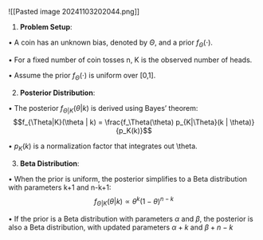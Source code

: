 ![[Pasted image 20241103202044.png]]
1. **Problem Setup**:

• A coin has an unknown bias, denoted by $\Theta$, and a prior $f_\Theta(\cdot)$.

• For a fixed number of coin tosses n, K is the observed number of heads.

• Assume the prior $f_\Theta(\cdot)$ is uniform over [0,1].

2. **Posterior Distribution**:

• The posterior $f_{\Theta|K}(\theta | k)$ is derived using Bayes’ theorem:
$$f_{\Theta|K}(\theta | k) = \frac{f_\Theta(\theta) p_{K|\Theta}(k | \theta)}{p_K(k)}$$

  

• $p_K(k)$ is a normalization factor that integrates out \theta.

3. **Beta Distribution**:

• When the prior is uniform, the posterior simplifies to a Beta distribution with parameters k+1 and n-k+1:$$f_{\Theta|K}(\theta | k) \propto \theta^k (1 - \theta)^{n-k}$$

  

• If the prior is a Beta distribution with parameters $\alpha$ and $\beta$, the posterior is also a Beta distribution, with updated parameters $\alpha + k$ and $\beta + n - k$